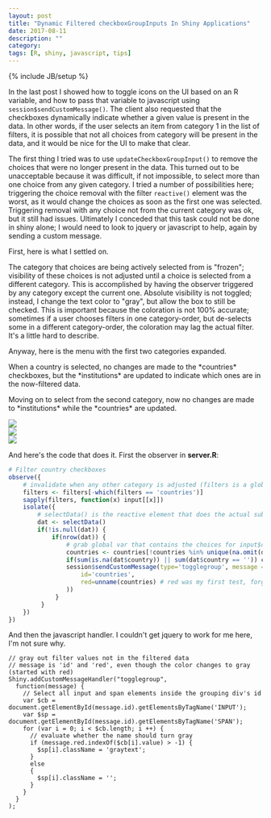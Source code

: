 ```yaml
---
layout: post
title: "Dynamic Filtered checkboxGroupInputs In Shiny Applications"
date: 2017-08-11
description: ""
category: 
tags: [R, shiny, javascript, tips]
---
```

{% include JB/setup %}


In the last post I showed how to toggle icons on the UI based on an R variable, and how to pass that variable to javascript using `session$sendCustomMessage()`. The client also requested that the checkboxes dynamically indicate whether a given value is present in the data. In other words, if the user selects an item from category 1 in the list of filters, it is possible that not all choices from category will be present in the data, and it would be nice for the UI to make that clear. 
  
The first thing I tried was to use `updateCheckboxGroupInput()` to remove the choices that were no longer present in the data. This turned out to be unacceptable because it was difficult, if not impossible, to select more than one choice from any given category. I tried a number of possibilities here; triggering the choice removal with the filter `reactive()` element was the worst, as it would change the choices as soon as the first one was selected. Triggering removal with any choice not from the current category was ok, but it still had issues. Ultimately I conceded that this task could not be done in shiny alone; I would need to look to jquery or javascript to help, again by sending a custom message.  

First, here is what I settled on.  

The category that choices are being actively selected from is "frozen"; visibility of these choices is not adjusted until a choice is selected from a different category. This is accomplished by having the observer triggered by any category except the current one. Absolute visibility is not toggled; instead, I change the text color to "gray", but allow the box to still be checked. This is important because the coloration is not 100% accurate; sometimes if a user chooses filters in one category-order, but de-selects some in a different category-order, the coloration may lag the actual filter. It's a little hard to describe.  

<div class="col-sm-4">
<p>Anyway, here is the menu with the first two categories expanded.  </p>
</div>

<div class="col-sm-4">
<p>When a country is selected, no changes are made to the *countries* checkboxes, but the *institutions* are updated to indicate which ones are in the now-filtered data.</p>
</div>

<div class="col-sm-4">
<p>Moving on to select from the second category, now no changes are made to *institutions* while the *countries* are updated.</p>
</div>

<div style="clear:both;">
<div class="col-sm-4">
<img src="/assets/blog/dynamicListsShiny/img/menu1.png">
</div>

<div class="col-sm-4">
<img src="/assets/blog/dynamicListsShiny/img/menu2.png">
</div>

<div class="col-sm-4">
<img src="/assets/blog/dynamicListsShiny/img/menu3.png">
</div>
</div>


And here's the code that does it. First the observer in **server.R**:   

```r
# Filter country checkboxes
observe({
    # invalidate when any other category is adjusted (filters is a global vector of inputIds)
    filters <- filters[-which(filters == 'countries')]
    sapply(filters, function(x) input[[x]])
    isolate({
        # selectData() is the reactive element that does the actual subsetting in the data.frame
        dat <- selectData()
        if(!is.null(dat)) {
            if(nrow(dat)) {
                # grab global var that contains the choices for input$countries
                countries <- countries[!countries %in% unique(na.omit(dat$country))]
                if(sum(is.na(dat$country)) || sum(dat$country == '')) countries <- countries[-which(countries == 'missing')]
                session$sendCustomMessage(type='togglegroup', message = list(
                    id='countries',
                    red=unname(countries) # red was my first test, forgot to update the component name
                ))                        
             }
         }
    })
})
```

And then the javascript handler. I couldn't get jquery to work for me here, I'm not sure why.
```
// gray out filter values not in the filtered data
// message is 'id' and 'red', even though the color changes to gray (started with red)
Shiny.addCustomMessageHandler("togglegroup",
  function(message) { 
    // Select all input and span elements inside the grouping div's id
    var $cb = document.getElementById(message.id).getElementsByTagName('INPUT');
    var $sp = document.getElementById(message.id).getElementsByTagName('SPAN');
    for (var i = 0; i < $cb.length; i ++) {
      // evaluate whether the name should turn gray
      if (message.red.indexOf($cb[i].value) > -1) {
        $sp[i].className = 'graytext';
      }
      else
      {
        $sp[i].className = '';
      }
    }
  }
);

```


















